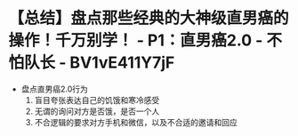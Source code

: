 # 【总结】盘点那些经典的大神级直男癌的操作！千万别学！ - P1：直男癌2.0 - 不怕队长 - BV1vE411Y7jF

-   盘点直男癌2.0行为
    1.  盲目夸张表达自己的饥饿和寒冷感受
    2.  无谓的询问对方是否饿，是否一个人
    3.  不合逻辑的要求对方手机和微信，以及不合适的邀请和回应